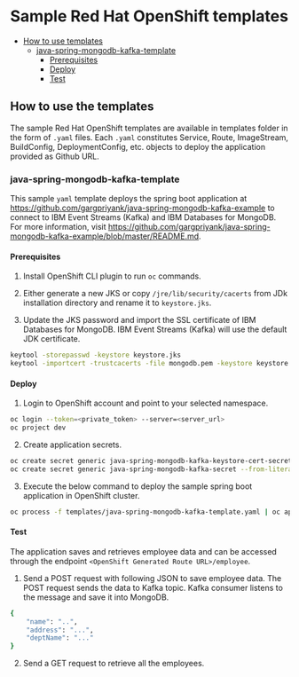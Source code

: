 # Sample Red Hat OpenShift templates

- [How to use templates](#how-to-use-templates)
    - [java-spring-mongodb-kafka-template](#java-spring-mongodb-kafka-template)
        - [Prerequisites](#prerequisites)
        - [Deploy](#deploy)
        - [Test](#test)

## How to use the templates

The sample Red Hat OpenShift templates are available in templates folder in the form of `.yaml` files. Each `.yaml` constitutes Service, Route, ImageStream, BuildConfig, DeploymentConfig, etc. objects to deploy the application provided as Github URL.

### java-spring-mongodb-kafka-template

This sample `yaml` template deploys the spring boot application at https://github.com/gargpriyank/java-spring-mongodb-kafka-example to connect to IBM Event Streams (Kafka) and IBM Databases for MongoDB. For more information, visit https://github.com/gargpriyank/java-spring-mongodb-kafka-example/blob/master/README.md.

#### Prerequisites

1. Install OpenShift CLI plugin to run `oc` commands.

2. Either generate a new JKS or copy `/jre/lib/security/cacerts` from JDk installation directory and rename it to `keystore.jks`.

3. Update the JKS password and import the SSL certificate of IBM Databases for MongoDB. IBM Event Streams (Kafka) will use the default JDK certificate.
```bash
keytool -storepasswd -keystore keystore.jks
keytool -importcert -trustcacerts -file mongodb.pem -keystore keystore.jks -alias mongodb -storepass <secure_password>
```

#### Deploy

1. Login to OpenShift account and point to your selected namespace.

```bash
oc login --token=<private_token> --server=<server_url>
oc project dev
```

2. Create application secrets.

```bash
oc create secret generic java-spring-mongodb-kafka-keystore-cert-secret --from-file=keystore.jks
oc create secret generic java-spring-mongodb-kafka-secret --from-literal=jvm-secret="-Djavax.net.ssl.trustStore=/etc/keystore/cert/keystore.jks -Djavax.net.ssl.trustStorePassword=<secure_password>" --from-literal=mongo-db-url="<database_url starting with mongodb://>" --from-literal=mongo-db-name="<database_name>" --from-literal=es_kafka_topic_name="<kafka_topic_name>" --from-literal=es_kafka_service_name='<es_kafka_service_creds>'
```

3. Execute the below command to deploy the sample spring boot application in OpenShift cluster.

```bash
oc process -f templates/java-spring-mongodb-kafka-template.yaml | oc apply -f -
```

#### Test

The application saves and retrieves employee data and can be accessed through the endpoint `<OpenShift Generated Route URL>/employee`.
1. Send a POST request with following JSON to save employee data. The POST request sends the data to Kafka topic. Kafka consumer listens to the message and save it into MongoDB.
```bash
{
	"name": "..",
	"address": "...",
	"deptName": "..."
}
```
2. Send a GET request to retrieve all the employees.